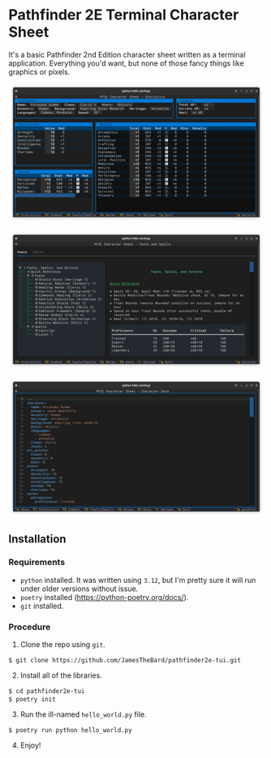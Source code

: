 # Pathfinder 2E Terminal Character Sheet

It's a basic Pathfinder 2nd Edition character sheet written as a terminal application.  Everything you'd want, but none of those fancy things like graphics or pixels.

![Screencap of the Statistics screen](screencaps/Screenshot%20from%202024-09-17%2015-31-00.png)

![Screencap of the Feats screen](screencaps/Screenshot%20from%202024-09-17%2015-31-10.png)

![Screencap of the Data screen](screencaps/Screenshot%20from%202024-09-17%2015-31-14.png)

## Installation

### Requirements

- `python` installed.  It was written using `3.12`, but I'm pretty sure it will run under older versions without issue.
- `poetry` installed (https://python-poetry.org/docs/).
- `git` installed.

### Procedure

1. Clone the repo using `git`.

```console
$ git clone https://github.com/JamesTheBard/pathfinder2e-tui.git
```

2. Install all of the libraries.

```console
$ cd pathfinder2e-tui
$ poetry init
```

3. Run the ill-named `hello_world.py` file.

```console
$ poetry run python hello_world.py
```

4. Enjoy!

